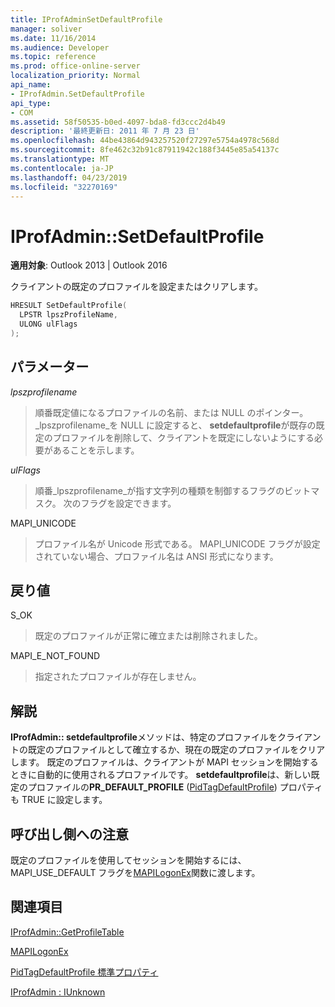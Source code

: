 ```yaml
---
title: IProfAdminSetDefaultProfile
manager: soliver
ms.date: 11/16/2014
ms.audience: Developer
ms.topic: reference
ms.prod: office-online-server
localization_priority: Normal
api_name:
- IProfAdmin.SetDefaultProfile
api_type:
- COM
ms.assetid: 58f50535-b0ed-4097-bda8-fd3ccc2d4b49
description: '最終更新日: 2011 年 7 月 23 日'
ms.openlocfilehash: 44be43864d943257520f27297e5754a4978c568d
ms.sourcegitcommit: 8fe462c32b91c87911942c188f3445e85a54137c
ms.translationtype: MT
ms.contentlocale: ja-JP
ms.lasthandoff: 04/23/2019
ms.locfileid: "32270169"
---
```

# <a name="iprofadminsetdefaultprofile"></a>IProfAdmin::SetDefaultProfile

  
  
**適用対象**: Outlook 2013 | Outlook 2016 
  
クライアントの既定のプロファイルを設定またはクリアします。
  
```cpp
HRESULT SetDefaultProfile(
  LPSTR lpszProfileName,
  ULONG ulFlags
);
```

## <a name="parameters"></a>パラメーター

 _lpszprofilename_
  
> 順番既定値になるプロファイルの名前、または NULL のポインター。 _lpszprofilename_を NULL に設定すると、 **setdefaultprofile**が既存の既定のプロファイルを削除して、クライアントを既定にしないようにする必要があることを示します。 
    
 _ulFlags_
  
> 順番_lpszprofilename_が指す文字列の種類を制御するフラグのビットマスク。 次のフラグを設定できます。
    
MAPI_UNICODE 
  
> プロファイル名が Unicode 形式である。 MAPI_UNICODE フラグが設定されていない場合、プロファイル名は ANSI 形式になります。
    
## <a name="return-value"></a>戻り値

S_OK 
  
> 既定のプロファイルが正常に確立または削除されました。
    
MAPI_E_NOT_FOUND 
  
> 指定されたプロファイルが存在しません。
    
## <a name="remarks"></a>解説

**IProfAdmin:: setdefaultprofile**メソッドは、特定のプロファイルをクライアントの既定のプロファイルとして確立するか、現在の既定のプロファイルをクリアします。 既定のプロファイルは、クライアントが MAPI セッションを開始するときに自動的に使用されるプロファイルです。 **setdefaultprofile**は、新しい既定のプロファイルの**PR_DEFAULT_PROFILE** ([PidTagDefaultProfile](pidtagdefaultprofile-canonical-property.md)) プロパティも TRUE に設定します。
  
## <a name="notes-to-callers"></a>呼び出し側への注意

既定のプロファイルを使用してセッションを開始するには、MAPI_USE_DEFAULT フラグを[MAPILogonEx](mapilogonex.md)関数に渡します。 
  
## <a name="see-also"></a>関連項目



[IProfAdmin::GetProfileTable](iprofadmin-getprofiletable.md)
  
[MAPILogonEx](mapilogonex.md)
  
[PidTagDefaultProfile 標準プロパティ](pidtagdefaultprofile-canonical-property.md)
  
[IProfAdmin : IUnknown](iprofadminiunknown.md)


